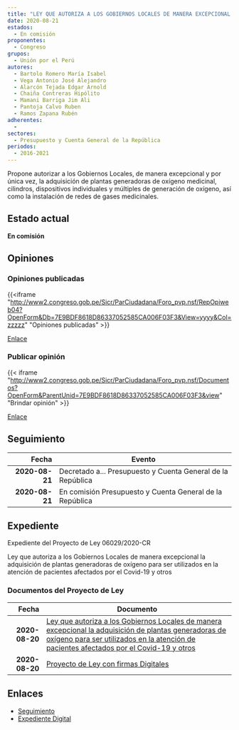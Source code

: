 ```yaml
---
title: "LEY QUE AUTORIZA A LOS GOBIERNOS LOCALES DE MANERA EXCEPCIONAL LA ADQUISICIÓN DE PLANTAS GENERADORAS DE OXÍGENO PARA SER UTILIZADOS EN LA ATENCIÓN DE PACIENTES AFECTADOS POR EL COVID-19 Y OTROS"
date: 2020-08-21
estados: 
  - En comisión
proponentes: 
  - Congreso
grupos: 
  - Unión por el Perú
autores: 
  - Bartolo Romero María Isabel
  - Vega Antonio José Alejandro
  - Alarcón Tejada Edgar Arnold
  - Chaiña Contreras Hipólito
  - Mamani Barriga Jim Ali
  - Pantoja Calvo Ruben
  - Ramos Zapana Rubén
adherentes: 
  - 
sectores: 
  - Presupuesto y Cuenta General de la República
periodos: 
  - 2016-2021
---
```


Propone autorizar a los Gobiernos Locales, de manera excepcional y por única vez, la adquisición de plantas generadoras de oxígeno medicinal, cilindros, dispositivos individuales y múltiples de generación de oxígeno, así como la instalación de redes de gases medicinales.


## Estado actual

**En comisión**

## Opiniones

### Opiniones publicadas

{{<iframe "http://www2.congreso.gob.pe/Sicr/ParCiudadana/Foro_pvp.nsf/RepOpiweb04?OpenForm&Db=7E9BDF8618D86337052585CA006F03F3&View=yyyy&Col=zzzzz" "Opiniones publicadas" >}}

[Enlace](http://www2.congreso.gob.pe/Sicr/ParCiudadana/Foro_pvp.nsf/RepOpiweb04?OpenForm&Db=7E9BDF8618D86337052585CA006F03F3&View=yyyy&Col=zzzzz)
### Publicar opinión

{{< iframe "http://www2.congreso.gob.pe/Sicr/ParCiudadana/Foro_pvp.nsf/Documentos?OpenForm&ParentUnid=7E9BDF8618D86337052585CA006F03F3&view" "Brindar opinión" >}}

[Enlace](http://www2.congreso.gob.pe/Sicr/ParCiudadana/Foro_pvp.nsf/Documentos?OpenForm&ParentUnid=7E9BDF8618D86337052585CA006F03F3&view)

## Seguimiento

| Fecha | Evento |
|------:|--------|
| **2020-08-21** | Decretado a... Presupuesto y Cuenta General de la República|
| **2020-08-21** | En comisión Presupuesto y Cuenta General de la República|


## Expediente

Expediente del Proyecto de Ley 06029/2020-CR

Ley que autoriza a los Gobiernos Locales de manera excepcional la adquisición de plantas generadoras de oxígeno para ser utilizados en la atención de pacientes afectados por el Covid-19 y otros


### Documentos del Proyecto de Ley

| Fecha | Documento |
|------:|--------|
| **2020-08-20** | [Ley que autoriza a los Gobiernos Locales de manera excepcional la adquisición de plantas generadoras de oxígeno para ser utilizados en la atención de pacientes afectados por el Covid-19 y otros](http://www.leyes.congreso.gob.pe/Documentos/2016_2021/Proyectos_de_Ley_y_de_Resoluciones_Legislativas/PL06029-20200820.pdf) |
| **2020-08-20** | [Proyecto de Ley con firmas Digitales](http://www.leyes.congreso.gob.pe/Documentos/2016_2021/Proyectos_de_Ley_y_de_Resoluciones_Legislativas/Proyectos_Firmas_digitales/PL06029.pdf) |

## Enlaces 

- [Seguimiento](http://www2.congreso.gob.pe/Sicr/TraDocEstProc/CLProLey2016.nsf/f7fff46988ca05b1052578e100829cc7/650efb7df309434c052585ca00779700?OpenDocument)
- [Expediente Digital](http://www2.congreso.gob.pe/Sicr/TraDocEstProc/CLProLey2016.nsf/f7fff46988ca05b1052578e100829cc7/650efb7df309434c052585ca00779700?OpenDocument&Click=05257FB7005EB655.eb71d0cf91d8294e05256cdf006b5706/$Body/0.1C6C)
